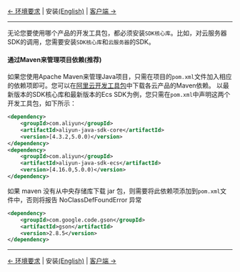 [← 环境要求](0-Requirements-CN.md) | 安装[(English)](1-Installation-EN.md) | [客户端 →](2-Client-CN.md)
***

无论您要使用哪个产品的开发工具包，都必须安装`SDK核心库`。比如，对云服务器SDK的调用，您需要安装`SDK核心库`和`云服务器`的SDK。
#### 通过Maven来管理项目依赖(推荐)
如果您使用Apache Maven来管理Java项目，只需在项目的`pom.xml`文件加入相应的依赖项即可。您可以在[阿里云开发工具包](https://develop.aliyun.com/tools/sdk#/java)中下载各云产品的Maven依赖。
以最新版本的SDK核心库和最新版本的Ecs SDK为例，您只需在`pom.xml`中声明这两个开发工具包，如下所示：
```xml
<dependency>
    <groupId>com.aliyun</groupId>
    <artifactId>aliyun-java-sdk-core</artifactId>
    <version>[4.3.2,5.0.0)</version>
</dependency>
<dependency>
    <groupId>com.aliyun</groupId>
    <artifactId>aliyun-java-sdk-ecs</artifactId>
    <version>[4.16.0,5.0.0)</version>
</dependency>
```

如果 maven 没有从中央存储库下载 jar 包，则需要将此依赖项添加到`pom.xml`文件中，否则将报告 NoClassDefFoundError 异常
```xml
<dependency>
    <groupId>com.google.code.gson</groupId>
    <artifactId>gson</artifactId>
    <version>2.8.5</version>
</dependency>
```
***
[← 环境要求](0-Requirements-CN.md)  | 安装[(English)](1-Installation-EN.md) | [客户端 →](2-Client-CN.md)